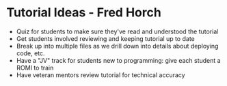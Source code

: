 # Tutorial Ideas - Fred Horch

- Quiz for students to make sure they've read and understood the tutorial
- Get students involved reviewing and keeping tutorial up to date
- Break up into multiple files as we drill down into details about deploying code, etc.
- Have a "JV" track for students new to programming: give each student a ROMI to train
- Have veteran mentors review tutorial for technical accuracy
